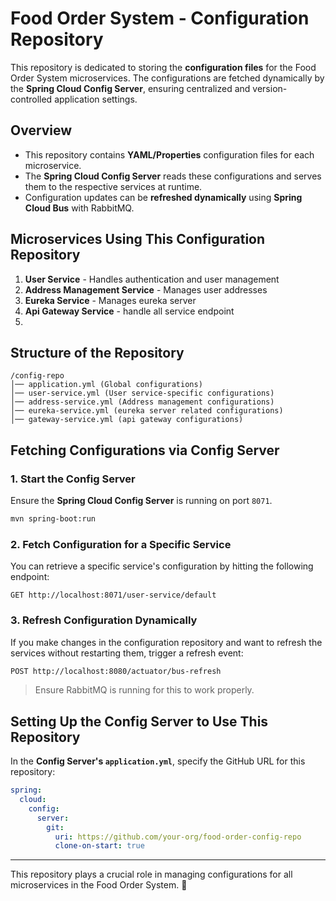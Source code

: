 # Food Order System - Configuration Repository

This repository is dedicated to storing the **configuration files** for the Food Order System microservices. The configurations are fetched dynamically by the **Spring Cloud Config Server**, ensuring centralized and version-controlled application settings.

## Overview

- This repository contains **YAML/Properties** configuration files for each microservice.
- The **Spring Cloud Config Server** reads these configurations and serves them to the respective services at runtime.
- Configuration updates can be **refreshed dynamically** using **Spring Cloud Bus** with RabbitMQ.

## Microservices Using This Configuration Repository

1. **User Service** - Handles authentication and user management
2. **Address Management Service** - Manages user addresses
3. **Eureka Service** - Manages eureka server
4. **Api Gateway Service** - handle all service endpoint
5. 
## Structure of the Repository

```
/config-repo
│── application.yml (Global configurations)
│── user-service.yml (User service-specific configurations)
│── address-service.yml (Address management configurations)
│── eureka-service.yml (eureka server related configurations)
│── gateway-service.yml (api gateway configurations)
```

## Fetching Configurations via Config Server

### **1. Start the Config Server**
Ensure the **Spring Cloud Config Server** is running on port `8071`.

```bash
mvn spring-boot:run
```

### **2. Fetch Configuration for a Specific Service**
You can retrieve a specific service's configuration by hitting the following endpoint:

```
GET http://localhost:8071/user-service/default
```

### **3. Refresh Configuration Dynamically**
If you make changes in the configuration repository and want to refresh the services without restarting them, trigger a refresh event:

```bash
POST http://localhost:8080/actuator/bus-refresh
```

> Ensure RabbitMQ is running for this to work properly.

## Setting Up the Config Server to Use This Repository
In the **Config Server's `application.yml`**, specify the GitHub URL for this repository:

```yaml
spring:
  cloud:
    config:
      server:
        git:
          uri: https://github.com/your-org/food-order-config-repo
          clone-on-start: true
```
---
This repository plays a crucial role in managing configurations for all microservices in the Food Order System. 🚀

